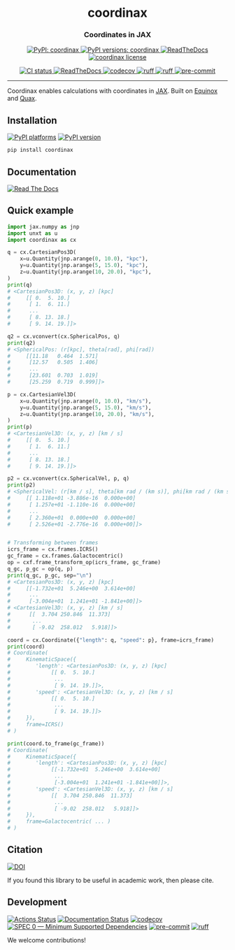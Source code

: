 <h1 align='center'> coordinax </h1>
<h3 align="center">Coordinates in JAX</h3>

<p align="center">
    <a href="https://pypi.org/project/coordinax/"> <img alt="PyPI: coordinax" src="https://img.shields.io/pypi/v/coordinax?style=flat" /> </a>
    <a href="https://pypi.org/project/coordinax/"> <img alt="PyPI versions: coordinax" src="https://img.shields.io/pypi/pyversions/coordinax" /> </a>
    <a href="https://coordinax.readthedocs.io/en/"> <img alt="ReadTheDocs" src="https://img.shields.io/badge/read_docs-here-orange" /> </a>
    <a href="https://pypi.org/project/coordinax/"> <img alt="coordinax license" src="https://img.shields.io/github/license/GalacticDynamics/coordinax" /> </a>
</p>
<p align="center">
    <a href="https://github.com/GalacticDynamics/coordinax/actions"> <img alt="CI status" src="https://github.com/GalacticDynamics/coordinax/workflows/CI/badge.svg" /> </a>
    <a href="https://coordinax.readthedocs.io/en/"> <img alt="ReadTheDocs" src="https://readthedocs.org/projects/coordinax/badge/?version=latest" /> </a>
    <a href="https://codecov.io/gh/GalacticDynamics/coordinax"> <img alt="codecov" src="https://codecov.io/gh/GalacticDynamics/coordinax/graph/badge.svg" /> </a>
    <a href="https://scientific-python.org/specs/spec-0000/"> <img alt="ruff" src="https://img.shields.io/badge/SPEC-0-green?labelColor=%23004811&color=%235CA038" /> </a>
    <a href="https://docs.astral.sh/ruff/"> <img alt="ruff" src="https://img.shields.io/endpoint?url=https://raw.githubusercontent.com/charliermarsh/ruff/main/assets/badge/v2.json" /> </a>
    <a href="https://pre-commit.com"> <img alt="pre-commit" src="https://img.shields.io/badge/pre--commit-enabled-brightgreen?logo=pre-commit" /> </a>
</p>

---

Coordinax enables calculations with coordinates in
[JAX](https://jax.readthedocs.io/en/latest/). Built on
[Equinox](https://docs.kidger.site/equinox/) and
[Quax](https://github.com/patrick-kidger/quax).

## Installation

[![PyPI platforms][pypi-platforms]][pypi-link]
[![PyPI version][pypi-version]][pypi-link]

<!-- [![Conda-Forge][conda-badge]][conda-link] -->

```bash
pip install coordinax
```

## Documentation

[![Read The Docs](https://img.shields.io/badge/read_docs-here-orange)](https://coordinax.readthedocs.io/en/)

## Quick example

```python
import jax.numpy as jnp
import unxt as u
import coordinax as cx

q = cx.CartesianPos3D(
    x=u.Quantity(jnp.arange(0, 10.0), "kpc"),
    y=u.Quantity(jnp.arange(5, 15.0), "kpc"),
    z=u.Quantity(jnp.arange(10, 20.0), "kpc"),
)
print(q)
# <CartesianPos3D: (x, y, z) [kpc]
#     [[ 0.  5. 10.]
#      [ 1.  6. 11.]
#      ...
#      [ 8. 13. 18.]
#      [ 9. 14. 19.]]>

q2 = cx.vconvert(cx.SphericalPos, q)
print(q2)
# <SphericalPos: (r[kpc], theta[rad], phi[rad])
#     [[11.18   0.464  1.571]
#      [12.57   0.505  1.406]
#      ...
#      [23.601  0.703  1.019]
#      [25.259  0.719  0.999]]>

p = cx.CartesianVel3D(
    x=u.Quantity(jnp.arange(0, 10.0), "km/s"),
    y=u.Quantity(jnp.arange(5, 15.0), "km/s"),
    z=u.Quantity(jnp.arange(10, 20.0), "km/s"),
)
print(p)
# <CartesianVel3D: (x, y, z) [km / s]
#     [[ 0.  5. 10.]
#      [ 1.  6. 11.]
#      ...
#      [ 8. 13. 18.]
#      [ 9. 14. 19.]]>

p2 = cx.vconvert(cx.SphericalVel, p, q)
print(p2)
# <SphericalVel: (r[km / s], theta[km rad / (km s)], phi[km rad / (km s)])
#     [[ 1.118e+01 -3.886e-16  0.000e+00]
#      [ 1.257e+01 -1.110e-16  0.000e+00]
#      ...
#      [ 2.360e+01  0.000e+00  0.000e+00]
#      [ 2.526e+01 -2.776e-16  0.000e+00]]>


# Transforming between frames
icrs_frame = cx.frames.ICRS()
gc_frame = cx.frames.Galactocentric()
op = cxf.frame_transform_op(icrs_frame, gc_frame)
q_gc, p_gc = op(q, p)
print(q_gc, p_gc, sep="\n")
# <CartesianPos3D: (x, y, z) [kpc]
#     [[-1.732e+01  5.246e+00  3.614e+00]
#      ...
#      [-3.004e+01  1.241e+01 -1.841e+00]]>
# <CartesianVel3D: (x, y, z) [km / s]
#      [[  3.704 250.846  11.373]
#       ...
#       [ -9.02  258.012   5.918]]>

coord = cx.Coordinate({"length": q, "speed": p}, frame=icrs_frame)
print(coord)
# Coordinate(
#     KinematicSpace({
#        'length': <CartesianPos3D: (x, y, z) [kpc]
#             [[ 0.  5. 10.]
#              ...
#              [ 9. 14. 19.]]>,
#        'speed': <CartesianVel3D: (x, y, z) [km / s]
#             [[ 0.  5. 10.]
#              ...
#              [ 9. 14. 19.]]>
#     }),
#     frame=ICRS()
# )

print(coord.to_frame(gc_frame))
# Coordinate(
#     KinematicSpace({
#        'length': <CartesianPos3D: (x, y, z) [kpc]
#             [[-1.732e+01  5.246e+00  3.614e+00]
#              ...
#              [-3.004e+01  1.241e+01 -1.841e+00]]>,
#        'speed': <CartesianVel3D: (x, y, z) [km / s]
#             [[  3.704 250.846  11.373]
#              ...
#              [ -9.02  258.012   5.918]]>
#     }),
#     frame=Galactocentric( ... )
# )
```

## Citation

[![DOI][zenodo-badge]][zenodo-link]

If you found this library to be useful in academic work, then please cite.

## Development

[![Actions Status][actions-badge]][actions-link]
[![Documentation Status][rtd-badge]][rtd-link]
[![codecov][codecov-badge]][codecov-link]
[![SPEC 0 — Minimum Supported Dependencies][spec0-badge]][spec0-link]
[![pre-commit][pre-commit-badge]][pre-commit-link]
[![ruff][ruff-badge]][ruff-link]

We welcome contributions!

<!-- prettier-ignore-start -->
[actions-badge]:            https://github.com/GalacticDynamics/coordinax/workflows/CI/badge.svg
[actions-link]:             https://github.com/GalacticDynamics/coordinax/actions
[codecov-badge]:            https://codecov.io/gh/GalacticDynamics/unxt/graph/badge.svg
[codecov-link]:             https://codecov.io/gh/GalacticDynamics/unxt
[pre-commit-badge]:         https://img.shields.io/badge/pre--commit-enabled-brightgreen?logo=pre-commit
[pre-commit-link]:          https://pre-commit.com
[pypi-link]:                https://pypi.org/project/coordinax/
[pypi-platforms]:           https://img.shields.io/pypi/pyversions/coordinax
[pypi-version]:             https://img.shields.io/pypi/v/coordinax
[rtd-badge]:                https://readthedocs.org/projects/coordinax/badge/?version=latest
[rtd-link]:                 https://coordinax.readthedocs.io/en/latest/?badge=latest
[ruff-badge]:               https://img.shields.io/endpoint?url=https://raw.githubusercontent.com/charliermarsh/ruff/main/assets/badge/v2.json
[ruff-link]:                https://docs.astral.sh/ruff/
[spec0-badge]:              https://img.shields.io/badge/SPEC-0-green?labelColor=%23004811&color=%235CA038
[spec0-link]:               https://scientific-python.org/specs/spec-0000/
[zenodo-badge]:             https://zenodo.org/badge/DOI/10.5281/zenodo.15320465.svg
[zenodo-link]:              https://zenodo.org/doi/10.5281/zenodo.10850557

<!-- prettier-ignore-end -->
